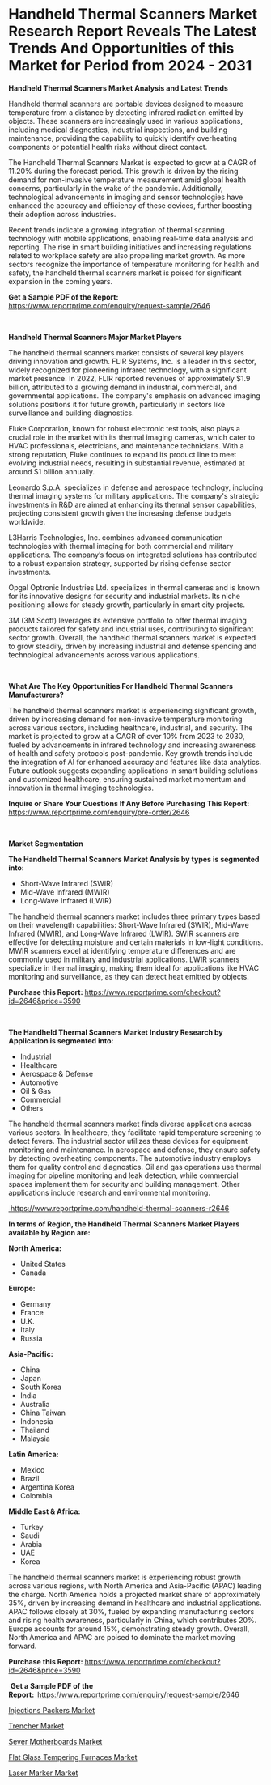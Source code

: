 <p><h1>Handheld Thermal Scanners Market Research Report Reveals The Latest Trends And Opportunities of this Market for Period from 2024 - 2031</h1></p><p><strong>Handheld Thermal Scanners Market Analysis and Latest Trends</strong></p>
<p><p>Handheld thermal scanners are portable devices designed to measure temperature from a distance by detecting infrared radiation emitted by objects. These scanners are increasingly used in various applications, including medical diagnostics, industrial inspections, and building maintenance, providing the capability to quickly identify overheating components or potential health risks without direct contact.</p><p>The Handheld Thermal Scanners Market is expected to grow at a CAGR of 11.20% during the forecast period. This growth is driven by the rising demand for non-invasive temperature measurement amid global health concerns, particularly in the wake of the pandemic. Additionally, technological advancements in imaging and sensor technologies have enhanced the accuracy and efficiency of these devices, further boosting their adoption across industries.</p><p>Recent trends indicate a growing integration of thermal scanning technology with mobile applications, enabling real-time data analysis and reporting. The rise in smart building initiatives and increasing regulations related to workplace safety are also propelling market growth. As more sectors recognize the importance of temperature monitoring for health and safety, the handheld thermal scanners market is poised for significant expansion in the coming years.</p></p>
<p><strong>Get a Sample PDF of the Report:&nbsp;</strong> <a href="https://www.reportprime.com/enquiry/request-sample/2646">https://www.reportprime.com/enquiry/request-sample/2646</a></p>
<p>&nbsp;</p>
<p><strong>Handheld Thermal Scanners Major Market Players</strong></p>
<p><p>The handheld thermal scanners market consists of several key players driving innovation and growth. FLIR Systems, Inc. is a leader in this sector, widely recognized for pioneering infrared technology, with a significant market presence. In 2022, FLIR reported revenues of approximately $1.9 billion, attributed to a growing demand in industrial, commercial, and governmental applications. The company's emphasis on advanced imaging solutions positions it for future growth, particularly in sectors like surveillance and building diagnostics.</p><p>Fluke Corporation, known for robust electronic test tools, also plays a crucial role in the market with its thermal imaging cameras, which cater to HVAC professionals, electricians, and maintenance technicians. With a strong reputation, Fluke continues to expand its product line to meet evolving industrial needs, resulting in substantial revenue, estimated at around $1 billion annually.</p><p>Leonardo S.p.A. specializes in defense and aerospace technology, including thermal imaging systems for military applications. The company's strategic investments in R&D are aimed at enhancing its thermal sensor capabilities, projecting consistent growth given the increasing defense budgets worldwide.</p><p>L3Harris Technologies, Inc. combines advanced communication technologies with thermal imaging for both commercial and military applications. The company’s focus on integrated solutions has contributed to a robust expansion strategy, supported by rising defense sector investments.</p><p>Opgal Optronic Industries Ltd. specializes in thermal cameras and is known for its innovative designs for security and industrial markets. Its niche positioning allows for steady growth, particularly in smart city projects.</p><p>3M (3M Scott) leverages its extensive portfolio to offer thermal imaging products tailored for safety and industrial uses, contributing to significant sector growth. Overall, the handheld thermal scanners market is expected to grow steadily, driven by increasing industrial and defense spending and technological advancements across various applications.</p></p>
<p>&nbsp;</p>
<p><strong>What Are The Key Opportunities For Handheld Thermal Scanners Manufacturers?</strong></p>
<p><p>The handheld thermal scanners market is experiencing significant growth, driven by increasing demand for non-invasive temperature monitoring across various sectors, including healthcare, industrial, and security. The market is projected to grow at a CAGR of over 10% from 2023 to 2030, fueled by advancements in infrared technology and increasing awareness of health and safety protocols post-pandemic. Key growth trends include the integration of AI for enhanced accuracy and features like data analytics. Future outlook suggests expanding applications in smart building solutions and customized healthcare, ensuring sustained market momentum and innovation in thermal imaging technologies.</p></p>
<p><strong>Inquire or Share Your Questions If Any Before Purchasing This Report:</strong> <a href="https://www.reportprime.com/enquiry/pre-order/2646">https://www.reportprime.com/enquiry/pre-order/2646</a></p>
<p>&nbsp;</p>
<p><strong>Market Segmentation</strong></p>
<p><strong>The Handheld Thermal Scanners Market Analysis by types is segmented into:</strong></p>
<p><ul><li>Short-Wave Infrared (SWIR)</li><li>Mid-Wave Infrared (MWIR)</li><li>Long-Wave Infrared (LWIR)</li></ul></p>
<p><p>The handheld thermal scanners market includes three primary types based on their wavelength capabilities: Short-Wave Infrared (SWIR), Mid-Wave Infrared (MWIR), and Long-Wave Infrared (LWIR). SWIR scanners are effective for detecting moisture and certain materials in low-light conditions. MWIR scanners excel at identifying temperature differences and are commonly used in military and industrial applications. LWIR scanners specialize in thermal imaging, making them ideal for applications like HVAC monitoring and surveillance, as they can detect heat emitted by objects.</p></p>
<p><strong>Purchase this Report:&nbsp;</strong><a href="https://www.reportprime.com/checkout?id=2646&price=3590">https://www.reportprime.com/checkout?id=2646&price=3590</a></p>
<p>&nbsp;</p>
<p><strong>The Handheld Thermal Scanners Market Industry Research by Application is segmented into:</strong></p>
<p><ul><li>Industrial</li><li>Healthcare</li><li>Aerospace & Defense</li><li>Automotive</li><li>Oil & Gas</li><li>Commercial</li><li>Others</li></ul></p>
<p><p>The handheld thermal scanners market finds diverse applications across various sectors. In healthcare, they facilitate rapid temperature screening to detect fevers. The industrial sector utilizes these devices for equipment monitoring and maintenance. In aerospace and defense, they ensure safety by detecting overheating components. The automotive industry employs them for quality control and diagnostics. Oil and gas operations use thermal imaging for pipeline monitoring and leak detection, while commercial spaces implement them for security and building management. Other applications include research and environmental monitoring.</p></p>
<p><a href="https://www.reportprime.com/handheld-thermal-scanners-r2646">&nbsp;https://www.reportprime.com/handheld-thermal-scanners-r2646</a></p>
<p><strong>In terms of Region, the Handheld Thermal Scanners Market Players available by Region are:</strong></p>
<p>
    <p> <strong> North America: </strong>
        <ul>
            <li>United States</li>
            <li>Canada</li>
        </ul>
        </p> 
    <p> <strong> Europe: </strong>
        <ul>
            <li>Germany</li>
            <li>France</li>
            <li>U.K.</li>
            <li>Italy</li>
            <li>Russia</li>
        </ul>
        </p> 
    <p> <strong> Asia-Pacific: </strong>
        <ul>
            <li>China</li>
            <li>Japan</li>
            <li>South Korea</li>
            <li>India</li>
            <li>Australia</li>
            <li>China Taiwan</li>
            <li>Indonesia</li>
            <li>Thailand</li>
            <li>Malaysia</li>
        </ul>
        </p> 
    <p> <strong> Latin America: </strong>
        <ul>
            <li>Mexico</li>
            <li>Brazil</li>
            <li>Argentina Korea</li>
            <li>Colombia</li>
        </ul>
        </p> 
    <p> <strong> Middle East & Africa: </strong>
        <ul>
            <li>Turkey</li>
            <li>Saudi</li>
            <li>Arabia</li>
            <li>UAE</li>
            <li>Korea</li>
        </ul>
    </p>
    </p>
<p><p>The handheld thermal scanners market is experiencing robust growth across various regions, with North America and Asia-Pacific (APAC) leading the charge. North America holds a projected market share of approximately 35%, driven by increasing demand in healthcare and industrial applications. APAC follows closely at 30%, fueled by expanding manufacturing sectors and rising health awareness, particularly in China, which contributes 20%. Europe accounts for around 15%, demonstrating steady growth. Overall, North America and APAC are poised to dominate the market moving forward.</p></p>
<p><strong>Purchase this Report: </strong><a href="https://www.reportprime.com/checkout?id=2646&price=3590">https://www.reportprime.com/checkout?id=2646&price=3590</a></p>
<p>&nbsp;<strong>Get a Sample PDF of the Report:&nbsp;&nbsp;</strong><a href="https://www.reportprime.com/enquiry/request-sample/2646">https://www.reportprime.com/enquiry/request-sample/2646</a></p>
<p><strong></strong></p>
<p><p><a href="https://issuu.com/reportprime-2/docs/injections-packers-market-size-2030_59cc86d23ef4e8">Injections Packers Market</a></p><p><a href="https://www.linkedin.com/pulse/emerging-trends-trencher-market-global-outlook-future-prospects-diyrf?trackingId=11XPcDFpSZKkor9S1o%2Bfag%3D%3D">Trencher Market</a></p><p><a href="https://github.com/SamiaChowdhury801/Market-Research-Report-List-1/blob/main/sever-motherboards-market.md">Sever Motherboards Market</a></p><p><a href="https://issuu.com/reportprime-2/docs/flat-glass-tempering-furnaces-marke_d3329179ad25d8">Flat Glass Tempering Furnaces Market</a></p><p><a href="https://www.linkedin.com/pulse/strategic-insights-global-laser-marker-market-trends-2024--0dhjf?trackingId=dR2dPGY2Qpq%2FemKbniiQOQ%3D%3D">Laser Marker Market</a></p></p>